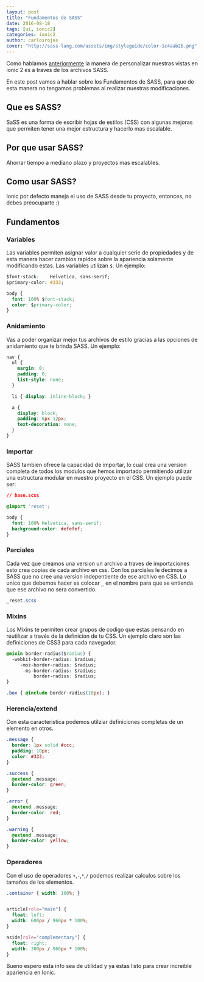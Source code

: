 ```yaml
---
layout: post
title: "Fundamentos de SASS"
date: 2016-08-18
tags: [ui, ionic2]
categories: ionic2
author: carlosrojas
cover: "http://sass-lang.com/assets/img/styleguide/color-1c4aab2b.png"
---
```


<div class="row">
  <div class="col col-100 col-md-50 col-lg-50">
    <amp-img width="427" height="320" layout="responsive" src="http://sass-lang.com/assets/img/styleguide/color-1c4aab2b.png" alt="firebase-database-and-ionic-2"></amp-img>
  </div>
</div>

Como hablamos [anteriormente]({{site.urlbloglog}}/ionic2/personalizando-vistas) la manera de personalizar nuestras vistas en ionic 2 es a traves de los archivos SASS.

En este post vamos a hablar sobre los Fundamentos de SASS, para que de esta manera no tengamos problemas al realizar nuestras modificaciones.

## Que es SASS?

SaSS es una forma de escribir hojas de estilos (CSS) con algunas mejoras que permiten tener una mejor estructura y hacerlo mas escalable.

## Por que usar SASS?

Ahorrar tiempo a mediano plazo y proyectos mas escalables.

## Como usar SASS?

Ionic por defecto maneja el uso de SASS desde tu proyecto, entonces, no debes preocuparte :)

## Fundamentos

### Variables

Las variables permiten asignar valor a cualquier serie de propiedades y de esta manera hacer cambios rapidos sobre la apariencia solamente modificando
estas. Las variables utilizan <code>$</code>. Un ejemplo:

```css
$font-stack:    Helvetica, sans-serif;
$primary-color: #333;

body {
  font: 100% $font-stack;
  color: $primary-color;
}
```

### Anidamiento

Vas a poder organizar mejor tus archivos de estilo gracias a las opciones de anidamiento que te brinda SASS. Un ejemplo:

```css
nav {
  ul {
    margin: 0;
    padding: 0;
    list-style: none;
  }

  li { display: inline-block; }

  a {
    display: block;
    padding: 6px 12px;
    text-decoration: none;
  }
}
```

### Importar

SASS tambien ofrece la capacidad de importar, lo cual  crea una version completa de todos los modulos que hemos importado
permitiendo utilizar una estructura modular en nuestro proyecto en el CSS. Un ejemplo puede ser:

```css
// base.scss

@import 'reset';

body {
  font: 100% Helvetica, sans-serif;
  background-color: #efefef;
}
```

### Parciales

Cada vez que creamos una version un archivo a traves de importaciones esto crea copias de cada archivo en css. Con los parciales le decimos a SASS que no cree una version indepentiente de ese archivo en CSS.
Lo unico que debemos hacer es colocar <code>_</code> en el nombre para que se entienda que ese archivo no sera convertido.

```css
_reset.scss
```

### Mixins

Los Mixins te permiten crear grupos de codigo que estas pensando en reutilizar a través de la definicion de tu CSS. Un ejemplo claro son las definiciones de CSS3 para cada navegador.

```css
@mixin border-radius($radius) {
  -webkit-border-radius: $radius;
     -moz-border-radius: $radius;
      -ms-border-radius: $radius;
          border-radius: $radius;
}

.box { @include border-radius(10px); }
```

### Herencia/extend

Con esta caracteristica podemos utilziar definiciones completas de un elemento en otros.

```css
.message {
  border: 1px solid #ccc;
  padding: 10px;
  color: #333;
}

.success {
  @extend .message;
  border-color: green;
}

.error {
  @extend .message;
  border-color: red;
}

.warning {
  @extend .message;
  border-color: yellow;
}
```

### Operadores

Con el uso de operadores <code>+</code>,<code>-</code>,<code>*</code>,<code>/</code> podemos realizar calculos sobre los tamaños de los elementos.

```css
.container { width: 100%; }


article[role="main"] {
  float: left;
  width: 600px / 960px * 100%;
}

aside[role="complementary"] {
  float: right;
  width: 300px / 960px * 100%;
}
```

Bueno espero esta info sea de utilidad y ya estas listo para crear increible apariencia en Ionic.